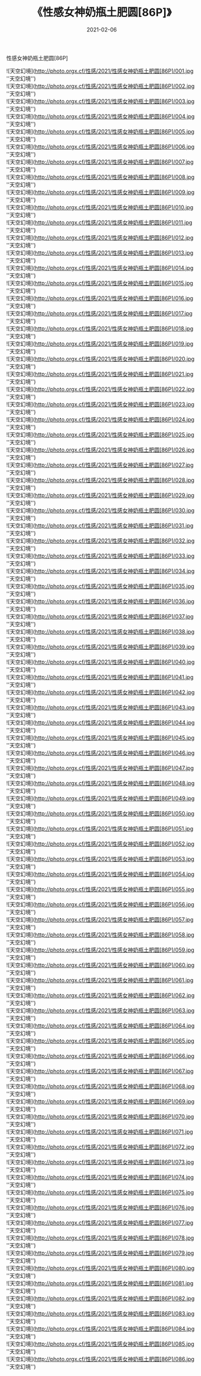 ﻿---
layout: post
title:  《性感女神奶瓶土肥圆[86P]》
date:   2021-02-06
img: http://photo.orgx.cf/性感/2021/性感女神奶瓶土肥圆[86P]/000.jpg
categories: [美女, 性感, 泳衣]
---

性感女神奶瓶土肥圆[86P]



![天空幻境](http://photo.orgx.cf/性感/2021/性感女神奶瓶土肥圆[86P]/001.jpg ''天空幻境'') <br>
![天空幻境](http://photo.orgx.cf/性感/2021/性感女神奶瓶土肥圆[86P]/002.jpg ''天空幻境'') <br>
![天空幻境](http://photo.orgx.cf/性感/2021/性感女神奶瓶土肥圆[86P]/003.jpg ''天空幻境'') <br>
![天空幻境](http://photo.orgx.cf/性感/2021/性感女神奶瓶土肥圆[86P]/004.jpg ''天空幻境'') <br>
![天空幻境](http://photo.orgx.cf/性感/2021/性感女神奶瓶土肥圆[86P]/005.jpg ''天空幻境'') <br>
![天空幻境](http://photo.orgx.cf/性感/2021/性感女神奶瓶土肥圆[86P]/006.jpg ''天空幻境'') <br>
![天空幻境](http://photo.orgx.cf/性感/2021/性感女神奶瓶土肥圆[86P]/007.jpg ''天空幻境'') <br>
![天空幻境](http://photo.orgx.cf/性感/2021/性感女神奶瓶土肥圆[86P]/008.jpg ''天空幻境'') <br>
![天空幻境](http://photo.orgx.cf/性感/2021/性感女神奶瓶土肥圆[86P]/009.jpg ''天空幻境'') <br>
![天空幻境](http://photo.orgx.cf/性感/2021/性感女神奶瓶土肥圆[86P]/010.jpg ''天空幻境'') <br>
![天空幻境](http://photo.orgx.cf/性感/2021/性感女神奶瓶土肥圆[86P]/011.jpg ''天空幻境'') <br>
![天空幻境](http://photo.orgx.cf/性感/2021/性感女神奶瓶土肥圆[86P]/012.jpg ''天空幻境'') <br>
![天空幻境](http://photo.orgx.cf/性感/2021/性感女神奶瓶土肥圆[86P]/013.jpg ''天空幻境'') <br>
![天空幻境](http://photo.orgx.cf/性感/2021/性感女神奶瓶土肥圆[86P]/014.jpg ''天空幻境'') <br>
![天空幻境](http://photo.orgx.cf/性感/2021/性感女神奶瓶土肥圆[86P]/015.jpg ''天空幻境'') <br>
![天空幻境](http://photo.orgx.cf/性感/2021/性感女神奶瓶土肥圆[86P]/016.jpg ''天空幻境'') <br>
![天空幻境](http://photo.orgx.cf/性感/2021/性感女神奶瓶土肥圆[86P]/017.jpg ''天空幻境'') <br>
![天空幻境](http://photo.orgx.cf/性感/2021/性感女神奶瓶土肥圆[86P]/018.jpg ''天空幻境'') <br>
![天空幻境](http://photo.orgx.cf/性感/2021/性感女神奶瓶土肥圆[86P]/019.jpg ''天空幻境'') <br>
![天空幻境](http://photo.orgx.cf/性感/2021/性感女神奶瓶土肥圆[86P]/020.jpg ''天空幻境'') <br>
![天空幻境](http://photo.orgx.cf/性感/2021/性感女神奶瓶土肥圆[86P]/021.jpg ''天空幻境'') <br>
![天空幻境](http://photo.orgx.cf/性感/2021/性感女神奶瓶土肥圆[86P]/022.jpg ''天空幻境'') <br>
![天空幻境](http://photo.orgx.cf/性感/2021/性感女神奶瓶土肥圆[86P]/023.jpg ''天空幻境'') <br>
![天空幻境](http://photo.orgx.cf/性感/2021/性感女神奶瓶土肥圆[86P]/024.jpg ''天空幻境'') <br>
![天空幻境](http://photo.orgx.cf/性感/2021/性感女神奶瓶土肥圆[86P]/025.jpg ''天空幻境'') <br>
![天空幻境](http://photo.orgx.cf/性感/2021/性感女神奶瓶土肥圆[86P]/026.jpg ''天空幻境'') <br>
![天空幻境](http://photo.orgx.cf/性感/2021/性感女神奶瓶土肥圆[86P]/027.jpg ''天空幻境'') <br>
![天空幻境](http://photo.orgx.cf/性感/2021/性感女神奶瓶土肥圆[86P]/028.jpg ''天空幻境'') <br>
![天空幻境](http://photo.orgx.cf/性感/2021/性感女神奶瓶土肥圆[86P]/029.jpg ''天空幻境'') <br>
![天空幻境](http://photo.orgx.cf/性感/2021/性感女神奶瓶土肥圆[86P]/030.jpg ''天空幻境'') <br>
![天空幻境](http://photo.orgx.cf/性感/2021/性感女神奶瓶土肥圆[86P]/031.jpg ''天空幻境'') <br>
![天空幻境](http://photo.orgx.cf/性感/2021/性感女神奶瓶土肥圆[86P]/032.jpg ''天空幻境'') <br>
![天空幻境](http://photo.orgx.cf/性感/2021/性感女神奶瓶土肥圆[86P]/033.jpg ''天空幻境'') <br>
![天空幻境](http://photo.orgx.cf/性感/2021/性感女神奶瓶土肥圆[86P]/034.jpg ''天空幻境'') <br>
![天空幻境](http://photo.orgx.cf/性感/2021/性感女神奶瓶土肥圆[86P]/035.jpg ''天空幻境'') <br>
![天空幻境](http://photo.orgx.cf/性感/2021/性感女神奶瓶土肥圆[86P]/036.jpg ''天空幻境'') <br>
![天空幻境](http://photo.orgx.cf/性感/2021/性感女神奶瓶土肥圆[86P]/037.jpg ''天空幻境'') <br>
![天空幻境](http://photo.orgx.cf/性感/2021/性感女神奶瓶土肥圆[86P]/038.jpg ''天空幻境'') <br>
![天空幻境](http://photo.orgx.cf/性感/2021/性感女神奶瓶土肥圆[86P]/039.jpg ''天空幻境'') <br>
![天空幻境](http://photo.orgx.cf/性感/2021/性感女神奶瓶土肥圆[86P]/040.jpg ''天空幻境'') <br>
![天空幻境](http://photo.orgx.cf/性感/2021/性感女神奶瓶土肥圆[86P]/041.jpg ''天空幻境'') <br>
![天空幻境](http://photo.orgx.cf/性感/2021/性感女神奶瓶土肥圆[86P]/042.jpg ''天空幻境'') <br>
![天空幻境](http://photo.orgx.cf/性感/2021/性感女神奶瓶土肥圆[86P]/043.jpg ''天空幻境'') <br>
![天空幻境](http://photo.orgx.cf/性感/2021/性感女神奶瓶土肥圆[86P]/044.jpg ''天空幻境'') <br>
![天空幻境](http://photo.orgx.cf/性感/2021/性感女神奶瓶土肥圆[86P]/045.jpg ''天空幻境'') <br>
![天空幻境](http://photo.orgx.cf/性感/2021/性感女神奶瓶土肥圆[86P]/046.jpg ''天空幻境'') <br>
![天空幻境](http://photo.orgx.cf/性感/2021/性感女神奶瓶土肥圆[86P]/047.jpg ''天空幻境'') <br>
![天空幻境](http://photo.orgx.cf/性感/2021/性感女神奶瓶土肥圆[86P]/048.jpg ''天空幻境'') <br>
![天空幻境](http://photo.orgx.cf/性感/2021/性感女神奶瓶土肥圆[86P]/049.jpg ''天空幻境'') <br>
![天空幻境](http://photo.orgx.cf/性感/2021/性感女神奶瓶土肥圆[86P]/050.jpg ''天空幻境'') <br>
![天空幻境](http://photo.orgx.cf/性感/2021/性感女神奶瓶土肥圆[86P]/051.jpg ''天空幻境'') <br>
![天空幻境](http://photo.orgx.cf/性感/2021/性感女神奶瓶土肥圆[86P]/052.jpg ''天空幻境'') <br>
![天空幻境](http://photo.orgx.cf/性感/2021/性感女神奶瓶土肥圆[86P]/053.jpg ''天空幻境'') <br>
![天空幻境](http://photo.orgx.cf/性感/2021/性感女神奶瓶土肥圆[86P]/054.jpg ''天空幻境'') <br>
![天空幻境](http://photo.orgx.cf/性感/2021/性感女神奶瓶土肥圆[86P]/055.jpg ''天空幻境'') <br>
![天空幻境](http://photo.orgx.cf/性感/2021/性感女神奶瓶土肥圆[86P]/056.jpg ''天空幻境'') <br>
![天空幻境](http://photo.orgx.cf/性感/2021/性感女神奶瓶土肥圆[86P]/057.jpg ''天空幻境'') <br>
![天空幻境](http://photo.orgx.cf/性感/2021/性感女神奶瓶土肥圆[86P]/058.jpg ''天空幻境'') <br>
![天空幻境](http://photo.orgx.cf/性感/2021/性感女神奶瓶土肥圆[86P]/059.jpg ''天空幻境'') <br>
![天空幻境](http://photo.orgx.cf/性感/2021/性感女神奶瓶土肥圆[86P]/060.jpg ''天空幻境'') <br>
![天空幻境](http://photo.orgx.cf/性感/2021/性感女神奶瓶土肥圆[86P]/061.jpg ''天空幻境'') <br>
![天空幻境](http://photo.orgx.cf/性感/2021/性感女神奶瓶土肥圆[86P]/062.jpg ''天空幻境'') <br>
![天空幻境](http://photo.orgx.cf/性感/2021/性感女神奶瓶土肥圆[86P]/063.jpg ''天空幻境'') <br>
![天空幻境](http://photo.orgx.cf/性感/2021/性感女神奶瓶土肥圆[86P]/064.jpg ''天空幻境'') <br>
![天空幻境](http://photo.orgx.cf/性感/2021/性感女神奶瓶土肥圆[86P]/065.jpg ''天空幻境'') <br>
![天空幻境](http://photo.orgx.cf/性感/2021/性感女神奶瓶土肥圆[86P]/066.jpg ''天空幻境'') <br>
![天空幻境](http://photo.orgx.cf/性感/2021/性感女神奶瓶土肥圆[86P]/067.jpg ''天空幻境'') <br>
![天空幻境](http://photo.orgx.cf/性感/2021/性感女神奶瓶土肥圆[86P]/068.jpg ''天空幻境'') <br>
![天空幻境](http://photo.orgx.cf/性感/2021/性感女神奶瓶土肥圆[86P]/069.jpg ''天空幻境'') <br>
![天空幻境](http://photo.orgx.cf/性感/2021/性感女神奶瓶土肥圆[86P]/070.jpg ''天空幻境'') <br>
![天空幻境](http://photo.orgx.cf/性感/2021/性感女神奶瓶土肥圆[86P]/071.jpg ''天空幻境'') <br>
![天空幻境](http://photo.orgx.cf/性感/2021/性感女神奶瓶土肥圆[86P]/072.jpg ''天空幻境'') <br>
![天空幻境](http://photo.orgx.cf/性感/2021/性感女神奶瓶土肥圆[86P]/073.jpg ''天空幻境'') <br>
![天空幻境](http://photo.orgx.cf/性感/2021/性感女神奶瓶土肥圆[86P]/074.jpg ''天空幻境'') <br>
![天空幻境](http://photo.orgx.cf/性感/2021/性感女神奶瓶土肥圆[86P]/075.jpg ''天空幻境'') <br>
![天空幻境](http://photo.orgx.cf/性感/2021/性感女神奶瓶土肥圆[86P]/076.jpg ''天空幻境'') <br>
![天空幻境](http://photo.orgx.cf/性感/2021/性感女神奶瓶土肥圆[86P]/077.jpg ''天空幻境'') <br>
![天空幻境](http://photo.orgx.cf/性感/2021/性感女神奶瓶土肥圆[86P]/078.jpg ''天空幻境'') <br>
![天空幻境](http://photo.orgx.cf/性感/2021/性感女神奶瓶土肥圆[86P]/079.jpg ''天空幻境'') <br>
![天空幻境](http://photo.orgx.cf/性感/2021/性感女神奶瓶土肥圆[86P]/080.jpg ''天空幻境'') <br>
![天空幻境](http://photo.orgx.cf/性感/2021/性感女神奶瓶土肥圆[86P]/081.jpg ''天空幻境'') <br>
![天空幻境](http://photo.orgx.cf/性感/2021/性感女神奶瓶土肥圆[86P]/082.jpg ''天空幻境'') <br>
![天空幻境](http://photo.orgx.cf/性感/2021/性感女神奶瓶土肥圆[86P]/083.jpg ''天空幻境'') <br>
![天空幻境](http://photo.orgx.cf/性感/2021/性感女神奶瓶土肥圆[86P]/084.jpg ''天空幻境'') <br>
![天空幻境](http://photo.orgx.cf/性感/2021/性感女神奶瓶土肥圆[86P]/085.jpg ''天空幻境'') <br>
![天空幻境](http://photo.orgx.cf/性感/2021/性感女神奶瓶土肥圆[86P]/086.jpg ''天空幻境'') <br>